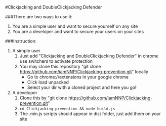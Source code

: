 #Clickjacking and DoubleClickjacking Defender

###There are two ways to use it:
1. You are a simple user and want to secure yourself on any site
2. You are a developer and want to secure your users on your sites

###Instruction: 
1. A simple user
    1) Just add "Clickjacking and DoubleClickjacking Defender" in chrome use switchers to activate protection
    2) You may clone this repository "git clone https://github.com/iamNNP/Clickjacking-prevention.git" locally
        - Go to chrome://extensions in your google chrome
        - Click load unpacked
        - Select your dir with a cloned project and here you go!
2. A developer
    1) Clone this by "git clone https://github.com/iamNNP/Clickjacking-prevention.git"
    2) ```cd Clickjacking-prevention && node build.js```
    3) The .min.js scripts should appear in dist folder, just add them on your site